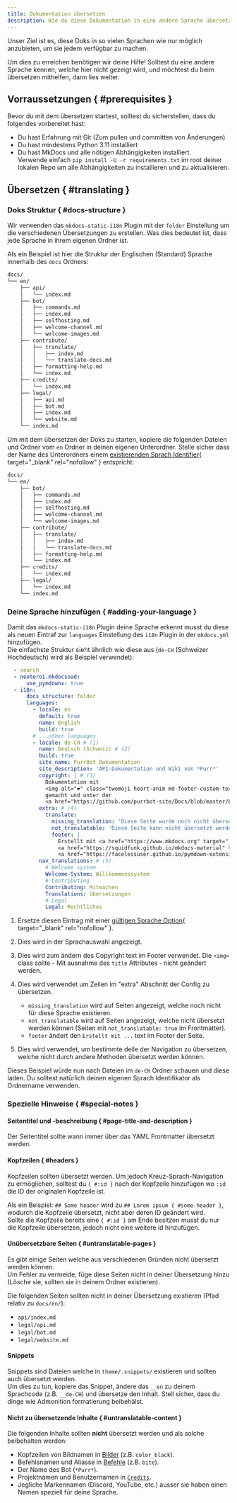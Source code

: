 ```yaml
---
title: Dokumentation übersetzen
description: Wie du diese Dokumentation in eine andere Sprache übersetzen kannst.
---
```


Unser Ziel ist es, diese Doks in so vielen Sprachen wie nur möglich anzubieten, um sie jedem verfügbar zu machen.

Um dies zu erreichen benötigen wir deine Hilfe! Solltest du eine andere Sprache kennen, welche hier nicht gezeigt wird, und möchtest du beim übersetzen mithelfen, dann lies weiter.

## Vorraussetzungen { #prerequisites }

Bevor du mit dem übersetzen startest, solltest du sicherstellen, dass du folgendes vorbereitet hast:

- Du hast Erfahrung mit Git (Zum pullen und committen von Änderungen)
- Du hast mindestens Python 3.11 installiert
- Du hast MkDocs und alle nötigen Abhängigkeiten installiert.  
  Verwende einfach `pip install -U -r requirements.txt` im root deiner lokalen Repo um alle Abhängigkeiten zu installieren und zu aktualisieren.

## Übersetzen { #translating }

### Doks Struktur { #docs-structure }

Wir verwenden das `mkdocs-static-i18n` Plugin mit der `folder` Einstellung um die verschiedenen Übersetzungen zu erstellen. Was dies bedeutet ist, dass jede Sprache in ihrem eigenen Ordner ist.

Als ein Beispiel ist hier die Struktur der Englischen (Standard) Sprache innerhalb des `docs` Ordners:
```txt title="Ordnerstruktur"
docs/
└── en/
    ├── api/
    │   └── index.md
    ├── bot/
    │   ├── commands.md
    │   ├── index.md
    │   ├── selfhosting.md
    │   ├── welcome-channel.md
    │   └── welcome-images.md
    ├── contribute/
    │   ├── translate/
    │   │   ├── index.md
    │   │   └── translate-docs.md
    │   ├── formatting-help.md
    │   └── index.md
    ├── credits/
    │   └── index.md
    ├── legal/
    │   ├── api.md
    │   ├── bot.md
    │   ├── index.md
    │   └── website.md
    └── index.md
```

Um mit dem übersetzen der Doks zu starten, kopiere die folgenden Dateien und Ordner vom `en` Ordner in deinen eigenen Unterordner. Stelle sicher dass der Name des Unterordners einem [existierenden Sprach Identifier][languages]{ target="_blank" rel="nofollow" } entspricht:
```txt title="Dateien zum kopieren"
docs/
└── en/
    ├── bot/
    │   ├── commands.md
    │   ├── index.md
    │   ├── selfhosting.md
    │   ├── welcome-channel.md
    │   └── welcome-images.md
    ├── contribute/
    │   ├── translate/
    │   │   ├── index.md
    │   │   └── translate-docs.md
    │   ├── formatting-help.md
    │   └── index.md
    ├── credits/
    │   └── index.md
    ├── legal/
    │   └── index.md
    └── index.md
```

### Deine Sprache hinzufügen { #adding-your-language }

Damit das `mkdocs-static-i18n` Plugin deine Sprache erkennt musst du diese als neuen Eintraf zur `languages` Einstellung des `i18n` Plugin in der `mkdocs.yml` hinzufügen.  
Die einfachste Struktur sieht ähnlich wie diese aus (`de-CH` (Schweizer Hochdeutsch) wird als Beispiel verwendet):

```yaml title="mkdocs.yml"
  - search
  - neoteroi.mkdocsoad:
      use_pymdownx: true
  - i18n:
      docs_structure: folder
      languages:
        - locale: en
          default: true
          name: English
          build: true
        # ...other languages
        - locale: de-CH # (1)
          name: Deutsch (Schweiz) # (2)
          build: true
          site_name: PurrBot Dokumentation
          site_description: 'API-Dokumentation und Wiki von *Purr*'
          copyright: | # (3)
            Dokumentation mit 
            <img alt="❤" class="twemoji heart-anim md-footer-custom-text" src="https://twemoji.maxcdn.com/v/latest/svg/2764.svg" title="Liebe"> 
            gemacht und unter der
            <a href="https://github.com/purrbot-site/Docs/blob/master/LICENSE" target="_blank" rel="nofollow">MIT-Lizenz</a> geteilt.
          extra: # (4)
            translate:
              missing_translation: 'Diese Seite wurde noch nicht übersetzt.'
              not_translatable: 'Diese Seite kann nicht übersetzt werden und ist darum nur auf Englisch verfügbar.'
              footer: |
                Erstellt mit <a href="https://www.mkdocs.org" target="_blank" rel="noopener">MkDocs</a>,
                <a href="https://squidfunk.github.io/mkdocs-material" target="_blank" rel="noopener">Material for MkDocs</a> und
                <a href="https://facelessuser.github.io/pymdown-extensions/" target="_blank" rel="noopener">Pymdown Extensions</a>.
          nav_translations: # (5)
            # Welcome system
            Welcome-System: Willkommenssystem
            # Contributing
            Contributing: Mitmachen
            Translations: Übersetzungen
            # Legal
            Legal: Rechtliches
```

  1. Ersetze diesen Eintrag mit einer [gültigen Sprache Option][languages]{ target="_blank" rel="nofollow" }.
  2. Dies wird in der Sprachauswahl angezeigt.
  3. Dies wird zum ändern des Copyright text im Footer verwendet. Die `<img>` class sollte - Mit ausnahme des `title` Attributes - nicht geändert werden.
  4. Dies wird verwendet um Zeilen im "extra" Abschnitt der Config zu übersetzen.  
     
     - `missing_translation` wird auf Seiten angezeigt, welche noch nicht für diese Sprache existieren.
     - `not_translatable` wird auf Seiten angezeigt, welche nicht übersetzt werden können (Seiten mit `not_translatable: true` im Frontmatter).
     - `footer` ändert den `Erstellt mit ...` text im Footer der Seite.
  5. Dies wird verwendet, um bestimmte deile der Navigation zu übersetzen, welche nicht durch andere Methoden übersetzt werden können.

Dieses Beispiel würde nun nach Dateien im `de-CH` Ordner schauen und diese laden. Du solltest natürlich deinen eigenen Sprach Identifikator als Ordnername verwenden.

### Spezielle Hinweise { #special-notes }

#### Seitentitel und -beschreibung { #page-title-and-description }

Der Seitentitel sollte wann immer über das YAML Frontmatter übersetzt werden.

#### Kopfzeilen { #headers }

Kopfzeilen sollten übersetzt werden. Um jedoch Kreuz-Sprach-Navigation zu ermöglichen, solltest du `{ #:id }` nach der Kopfzeile hinzufügen wo `:id` die ID der originalen Kopfzeile ist.

Als ein Beispiel: `## Some header` wird zu `## Lorem ipsum { #some-header }`, wodurch die Kopfzeile übersetzt, nicht aber deren ID geändert wird.  
Sollte die Kopfzeile bereits eine `{ #:id }` am Ende besitzen musst du nur die Kopfzeile übersetzen, jedoch nicht eine weitere id hinzufügen.

#### Unübersetzbare Seiten { #untranslatable-pages }

Es gibt einige Seiten welche aus verschiedenen Gründen nicht übersetzt werden können.  
Um Fehler zu vermeide, füge diese Seiten nicht in deiner Übersetzung hinzu (Lösche sie, sollten sie in deinem Ordner existieren).

Die folgenden Seiten sollten nicht in deiner Übersetzung existieren (Pfad relativ zu `docs/en/`):

- `api/index.md`
- `legal/api.md`
- `legal/bot.md`
- `legal/website.md`

#### Snippets

Snippets sind Dateien welche in `theme/.snippets/` existieren und sollten auch übersetzt werden.  
Um dies zu tun, kopiere das Snippet, ändere das `__en` zu deinem Sprachcode (z.B. `__de-CH`) und übersetze den Inhalt. Stell sicher, dass du dinge wie Admonition formatierung beibehälst.

#### Nicht zu übersetzende Inhalte { #untranslatable-content }

Die folgenden Inhalte sollten **nicht** übersetzt werden und als solche beibehalten werden:

- Kopfzeilen von Bildnamen in [Bilder](../../bot/welcome-images.md) (z.B. `color_black`).
- Befehlsnamen und Aliasse in [Befehle](../../bot/commands.md) (z.B. `bite`).
- Der Name des Bot (`*Purr*`).
- Projektnamen und Benutzernamen in [`Credits`](../../credits/index.md).
- Jegliche Markennamen (Discord, YouTube, etc.) ausser sie haben einen Namen speziell für deine Sprache.

[languages]: https://squidfunk.github.io/mkdocs-material/setup/changing-the-language/#site-language